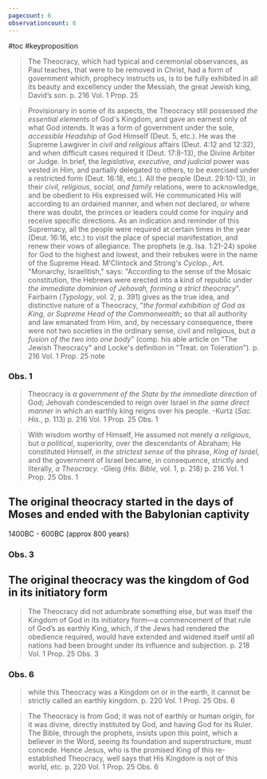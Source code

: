 ```yaml
---
pagecount: 6
observationcount: 6
---
```

#toc
#keyproposition

> The Theocracy, which had typical and ceremonial observances, as Paul teaches, that were to be removed in Christ, had a form of government which, prophecy instructs us, is to be fully exhibited in all its beauty and excellency under the Messiah, the great Jewish king, David’s son.
> p. 216 Vol. 1 Prop. 25

> Provisionary in some of its aspects, the Theocracy still possessed *the essential elements* of God's Kingdom, and gave an earnest only of what God intends.  It was a form of government under the sole, *accessible Headship* of God Himself (Deut. 5, etc.). He was the Supreme Lawgiver in *civil and religious* affairs (Deut. 4:12 and 12:32), and when difficult cases required it (Deut. 17:8-13), the Divine Arbiter or Judge.  In brief, the *legislative, executive, and judicial* power was vested in Him, and partially delegated to others, to be exercised under a restricted form (Deut. 16:18, etc.). All the people (Deut. 29:10-13), in their *civil, religious, social, and family* relations, were to acknowledge, and be obedient to His expressed will. He communicated His will according to an ordained manner, and when not declared, or where there was doubt, the princes or leaders could come for inquiry and receive specific directions. As an indication and reminder of this Supremacy, all the people were required at certain times in the year (Deut. 16:16, etc.) to visit the place of special manifestation, and renew their vows of allegiance. The prophets (e.g. Isa. 1:21-24) spoke for God to the highest and lowest, and their rebukes were in the name of the Supreme Head.  M'Clintock and Strong's *Cyclop.*, Art. "Monarchy, Israelitish," says: "According to the sense of the Mosaic constitution, the Hebrews were erected into a kind of republic under *the immediate dominion of Jehovah, forming a strict theocracy*". Fairbairn (*Typology*, vol. 2, p. 391) gives as the true idea, and distinctive nature of a Theocracy, "*the formal exhibition of God as King, or Supreme Head of the Commonwealth*; so that all authority and law emanated from Him, and, by necessary consequence, there were not two societies in the ordinary sense, civil and religious, but *a fusion of the two into one body*" (comp. his able article on "The Jewish Theocracy" and Locke's definition in "Treat. on Toleration").
>  p. 216 Vol. 1 Prop. 25 note

### Obs. 1

> Theocracy is *a government of the State by the immediate direction* of God; Jehovah condescended to reign over Israel in *the same direct manner* in which an earthly king reigns over his people.
> -Kurtz (*Sac. His.*, p. 113)
> p. 216 Vol. 1 Prop. 25 Obs. 1

> With wisdom worthy of Himself, He assumed not merely *a religious*, but *a political*, superiority, over the descendants of Abraham; He constituted Himself, *in the strictest sense* of the phrase, *King of Israel*, and the government of Israel became, in consequence, strictly and literally, *a Theocracy.*
> -Gleig (*His. Bible*, vol. 1, p. 218)
> p. 216 Vol. 1 Prop. 25 Obs. 1

## The original theocracy started in the days of Moses and ended with the Babylonian captivity

1400BC - 600BC (approx 800 years)

### Obs. 3
## The original theocracy was the kingdom of God in its initiatory form


>The Theocracy did not adumbrate something else, but was itself the Kingdom of God in its initiatory form—a commencement of that rule of God’s as earthly King, which, if the Jews had rendered the obedience required, would have extended and widened itself until all nations had been brought under its influence and subjection.
>p. 218 Vol. 1 Prop. 25 Obs. 3

### Obs. 6

> while this Theocracy was a Kingdom on or in the earth, it cannot be strictly called an earthly kingdom.
> p. 220 Vol. 1 Prop. 25 Obs. 6

>The Theocracy is from God; it was not of earthly or human origin, for it was divine, directly instituted by God, and having God for its Ruler. The Bible, through the prophets, insists upon this point, which a believer in the Word, seeing its foundation and superstructure, must concede. Hence Jesus, who is the promised King of this re-established Theocracy, well says that His Kingdom is not of this world, etc.
>p. 220 Vol. 1 Prop. 25 Obs. 6